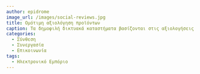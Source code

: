 ```yaml
---
author: epidrome
image_url: /images/social-reviews.jpg
title: Ομότιμη αξιολόγηση προϊόντων 
caption: Τα δημοφιλή δικτυακά καταστήματα βασίζονται στις αξιολογήσεις των προϊόντων και των προμηθευτών τους τις οποίες κάνουν οι ίδιοι οι χρήστες και λιγότερο στην προσπάθεια να διαλέξουν μετά από κόπο μια σειρά προϊόντων που οι πελάτες τους θα βρουν σίγουρα αξιόπιστα.
categories:
  - Σύνθεση
  - Συνεργασία
  - Επικοινωνία
tags:
  - Ηλεκτρονικό Εμπόριο
---
```

